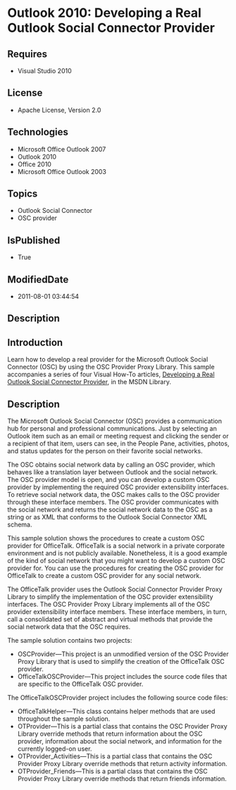 # Outlook 2010: Developing a Real Outlook Social Connector Provider
## Requires
* Visual Studio 2010
## License
* Apache License, Version 2.0
## Technologies
* Microsoft Office Outlook 2007
* Outlook 2010
* Office 2010
* Microsoft Office Outlook 2003
## Topics
* Outlook Social Connector
* OSC provider
## IsPublished
* True
## ModifiedDate
* 2011-08-01 03:44:54
## Description

<h2><strong>Introduction</strong></h2>
<p>Learn how to develop a real provider for the Microsoft Outlook Social Connector (OSC) by using the OSC Provider Proxy Library. This sample accompanies a series of four Visual How-To articles,
<a href="http://msdn.microsoft.com/en-us/library/gg585217.aspx">Developing a Real Outlook Social Connector Provider</a>, in the MSDN Library.</p>
<h2><strong>Description</strong></h2>
<p>The Microsoft Outlook Social Connector (OSC) provides a communication hub for personal and professional communications. Just by selecting an Outlook item such as an email or meeting request and clicking the sender or a recipient of that item, users can see,
 in the People Pane, activities, photos, and status updates for the person on their favorite social networks.</p>
<p>The OSC obtains social network data by calling an OSC provider, which behaves like a translation layer between Outlook and the social network. The OSC provider model is open, and you can develop a custom OSC provider by implementing the required OSC provider
 extensibility interfaces. To retrieve social network data, the OSC makes calls to the OSC provider through these interface members. The OSC provider communicates with the social network and returns the social network data to the OSC as a string or as XML that
 conforms to the Outlook Social Connector XML schema.</p>
<p>This sample solution shows the procedures to create a custom OSC provider for OfficeTalk. OfficeTalk is a social network in a private corporate environment and is not publicly available. Nonetheless, it is a good example of the kind of social network that
 you might want to develop a custom OSC provider for. You can use the procedures for creating the OSC provider for OfficeTalk to create a custom OSC provider for any social network.</p>
<p>The OfficeTalk provider uses the Outlook Social Connector Provider Proxy Library to simplify the implementation of the OSC provider extensibility interfaces. The OSC Provider Proxy Library implements all of the OSC provider extensibility interface members.
 These interface members, in turn, call a consolidated set of abstract and virtual methods that provide the social network data that the OSC requires.</p>
<p>The sample solution contains two projects:</p>
<ul>
<li>OSCProvider&mdash;This project is an unmodified version of the OSC Provider Proxy Library that is used to simplify the creation of the OfficeTalk OSC provider.
</li><li>OfficeTalkOSCProvider&mdash;This project includes the source code files that are specific to the OfficeTalk OSC provider.
</li></ul>
<p>The OfficeTalkOSCProvider project includes the following source code files:</p>
<ul>
<li>OfficeTalkHelper&mdash;This class contains helper methods that are used throughout the sample solution.
</li><li>OTProvider&mdash;This is a partial class that contains the OSC Provider Proxy Library override methods that return information about the OSC provider, information about the social network, and information for the currently logged-on user.
</li><li>OTProvider_Activities&mdash;This is a partial class that contains the OSC Provider Proxy Library override methods that return activity information.
</li><li>OTProvider_Friends&mdash;This is a partial class that contains the OSC Provider Proxy Library override methods that return friends information.
</li></ul>
